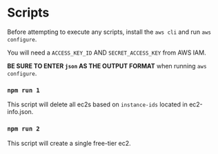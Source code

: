 # Scripts

Before attempting to execute any scripts, install the `aws cli` and run `aws configure`.

You will need a `ACCESS_KEY_ID` AND `SECRET_ACCESS_KEY` from AWS IAM.

**BE SURE TO ENTER `json` AS THE OUTPUT FORMAT** when running `aws configure`.

### `npm run 1`
This script will delete all ec2s based on `instance-ids` located in ec2-info.json.

### `npm run 2`
This script will create a single free-tier ec2.
